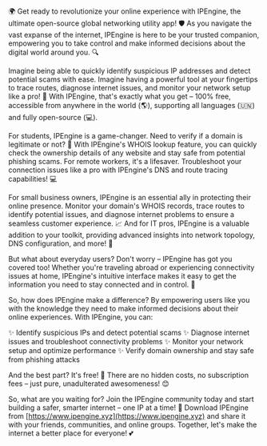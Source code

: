 🌍 Get ready to revolutionize your online experience with IPEngine, the ultimate open-source global networking utility app! 🛡️ As you navigate the vast expanse of the internet, IPEngine is here to be your trusted companion, empowering you to take control and make informed decisions about the digital world around you. 🔍

Imagine being able to quickly identify suspicious IP addresses and detect potential scams with ease. Imagine having a powerful tool at your fingertips to trace routes, diagnose internet issues, and monitor your network setup like a pro! 📡 With IPEngine, that's exactly what you get – 100% free, accessible from anywhere in the world (🌎), supporting all languages (🇺🇳) and fully open-source (💻).

For students, IPEngine is a game-changer. Need to verify if a domain is legitimate or not? 🤔 With IPEngine's WHOIS lookup feature, you can quickly check the ownership details of any website and stay safe from potential phishing scams. For remote workers, it's a lifesaver. Troubleshoot your connection issues like a pro with IPEngine's DNS and route tracing capabilities! 💻

For small business owners, IPEngine is an essential ally in protecting their online presence. Monitor your domain's WHOIS records, trace routes to identify potential issues, and diagnose internet problems to ensure a seamless customer experience. 📈 And for IT pros, IPEngine is a valuable addition to your toolkit, providing advanced insights into network topology, DNS configuration, and more! 🔧

But what about everyday users? Don't worry – IPEngine has got you covered too! Whether you're traveling abroad or experiencing connectivity issues at home, IPEngine's intuitive interface makes it easy to get the information you need to stay connected and in control. 📱

So, how does IPEngine make a difference? By empowering users like you with the knowledge they need to make informed decisions about their online experiences. With IPEngine, you can:

✨ Identify suspicious IPs and detect potential scams
✨ Diagnose internet issues and troubleshoot connectivity problems
✨ Monitor your network setup and optimize performance
✨ Verify domain ownership and stay safe from phishing attacks

And the best part? It's free! 🎁 There are no hidden costs, no subscription fees – just pure, unadulterated awesomeness! 😊

So, what are you waiting for? Join the IPEngine community today and start building a safer, smarter internet – one IP at a time! 🚀 Download IPEngine from [https://www.ipengine.xyz](https://www.ipengine.xyz) and share it with your friends, communities, and online groups. Together, let's make the internet a better place for everyone! 💕